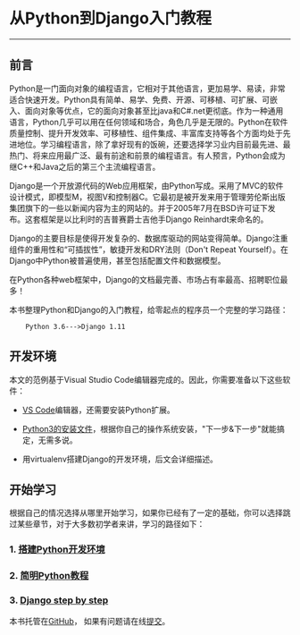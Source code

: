 # 从Python到Django入门教程
--------------------------------------------------

## 前言

​Python是一门面向对象的编程语言，它相对于其他语言，更加易学、易读，非常适合快速开发。Python具有简单、易学、免费、开源、可移植、可扩展、可嵌入、面向对象等优点，它的面向对象甚至比java和C#.net更彻底。作为一种通用语言，Python几乎可以用在任何领域和场合，角色几乎是无限的。Python在软件质量控制、提升开发效率、可移植性、组件集成、丰富库支持等各个方面均处于先进地位。学习编程语言，除了拿好现有的饭碗，还要选择学习业内目前最先进、最热门、将来应用最广泛、最有前途和前景的编程语言。有人预言，Python会成为继C++和Java之后的第三个主流编程语言。

Django是一个开放源代码的Web应用框架，由Python写成。采用了MVC的软件设计模式，即模型M，视图V和控制器C。它最初是被开发来用于管理劳伦斯出版集团旗下的一些以新闻内容为主的网站的。并于2005年7月在BSD许可证下发布。这套框架是以比利时的吉普赛爵士吉他手Django Reinhardt来命名的。

Django的主要目标是使得开发复杂的、数据库驱动的网站变得简单。Django注重组件的重用性和“可插拔性”，敏捷开发和DRY法则（Don't Repeat Yourself）。在Django中Python被普遍使用，甚至包括配置文件和数据模型。

在Python各种web框架中，Django的文档最完善、市场占有率最高、招聘职位最多！


本书整理Python和Django的入门教程，给零起点的程序员一个完整的学习路径：

```
  	Python 3.6--->Django 1.11
```

## 开发环境

本文的范例基于Visual Studio Code编辑器完成的。因此，你需要准备以下这些软件：

* [VS Code](https://code.visualstudio.com/)编辑器，还需要安装Python扩展。

* [Python3的安装文件](https://www.python.org/downloads/)，根据你自己的操作系统安装，"下一步&下一步"就能搞定，无需多说。

* 用virtualenv搭建Django的开发环境，后文会详细描述。

## 开始学习

根据自己的情况选择从哪里开始学习，如果你已经有了一定的基础，你可以选择跳过某些章节，对于大多数初学者来讲，学习的路径如下：

### 1. [搭建Python开发环境](https://borisliu.gitbooks.io/from-python-to-django/content/introduction/)
### 2. [简明Python教程](https://borisliu.gitbooks.io/from-python-to-django/content/a-byte-of-python3/)
### 3. [Django step by step](https://borisliu.gitbooks.io/from-python-to-django/content/django-step-by-step/)

本书托管在[GitHub](https://github.com/borisliu/from-python-to-django)，
如果有问题请在线[提交](https://github.com/borisliu/from-python-to-django/issues)。
